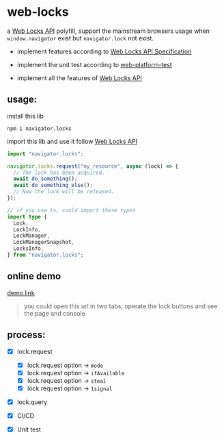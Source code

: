 # web-locks

a [Web Locks API](https://developer.mozilla.org/en-US/docs/Web/API/Web_Locks_API) polyfill, support the mainstream browsers usage when `window.navigator` exist but `navigator.lock` not exist.

- implement features according to [Web Locks API Specification](https://wicg.github.io/web-locks/)

- implement the unit test according to [web-platform-test](https://github.com/web-platform-tests/wpt/tree/master/web-locks)

- implement all the features of [Web Locks API](https://developer.mozilla.org/en-US/docs/Web/API/Web_Locks_API)

## usage:

install this lib

```
npm i navigator.locks
```

import this lib and use it follow [Web Locks API](https://developer.mozilla.org/en-US/docs/Web/API/Web_Locks_API)

```js
import "navigator.locks";

navigator.locks.request("my_resource", async (lock) => {
  // The lock has been acquired.
  await do_something();
  await do_something_else();
  // Now the lock will be released.
});
```

```ts
// if you use ts, could import these types
import type {
  Lock,
  LockInfo,
  LockManager,
  LockManagerSnapshot,
  LocksInfo,
} from "navigator.locks";
```

## online demo

[demo link](https://codesandbox.io/s/web-locks-demo-ytqq5?file=/src/pollfill/polyfill.ts)

> you could open this url in two tabs, operate the lock buttons and see the page and console

## process:

- [x] lock.request

  - [x] lock.request option -> `mode`
  - [x] lock.request option -> `ifAvailable `
  - [x] lock.request option -> `steal`
  - [x] lock.request option -> `1signal`

- [x] lock.query

- [x] CI/CD

- [x] Unit test
